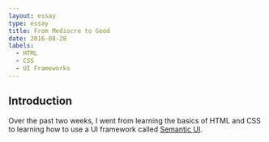 ```yaml
---
layout: essay
type: essay
title: From Mediocre to Good
date: 2016-08-28
labels:
  - HTML
  - CSS
  - UI Frameworks
---
```


<h2>Introduction</h2>

Over the past two weeks, I went from learning the basics of HTML and CSS to learning how to use a UI framework called <a href="http://semantic-ui.com/" target="_blank">Semantic UI</a>. 